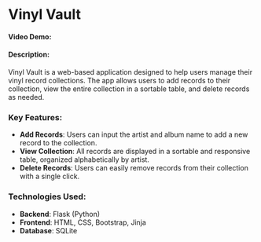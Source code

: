 # Vinyl Vault

#### Video Demo: <URL HERE>

#### Description:

Vinyl Vault is a web-based application designed to help users manage their vinyl record collections. The app allows users to add records to their collection, view the entire collection in a sortable table, and delete records as needed.

### Key Features:

- **Add Records**: Users can input the artist and album name to add a new record to the collection.
- **View Collection**: All records are displayed in a sortable and responsive table, organized alphabetically by artist.
- **Delete Records**: Users can easily remove records from their collection with a single click.

### Technologies Used:

- **Backend**: Flask (Python)
- **Frontend**: HTML, CSS, Bootstrap, Jinja
- **Database**: SQLite

